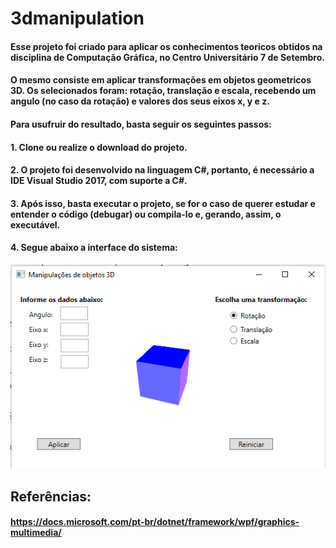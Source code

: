 # 3dmanipulation

#### Esse projeto foi criado para aplicar os conhecimentos teoricos obtidos na disciplina de Computação Gráfica, no Centro Universitário 7 de Setembro.
#### O mesmo consiste em aplicar transformações em objetos geometricos 3D. Os selecionados foram: rotação, translação e escala, recebendo um angulo (no caso da rotação) e valores dos seus eixos x, y e z.
#### Para usufruir do resultado, basta seguir os seguintes passos: 
####    1. Clone ou realize o download do projeto.
####    2. O projeto foi desenvolvido na linguagem C#, portanto, é necessário a IDE Visual Studio 2017, com suporte a C#.
####    3. Após isso, basta executar o projeto, se for o caso de querer estudar e entender o código (debugar) ou compila-lo e, gerando, assim, o executável.
####    4. Segue abaixo a interface do sistema: 
![alt text](https://raw.githubusercontent.com/synara/3dmanipulation/master/interface-cubo.png)





## Referências:
#### https://docs.microsoft.com/pt-br/dotnet/framework/wpf/graphics-multimedia/
